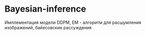 # Bayesian-inference
Имплементация модели DDPM, ЕМ - алгоритм для расшумления изображений, байесовские рассуждения
